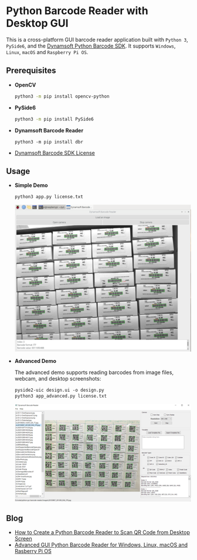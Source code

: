 # Python Barcode Reader with Desktop GUI
This is a cross-platform GUI barcode reader application built with `Python 3`, `PySide6`, and the [Dynamsoft Python Barcode SDK](https://www.dynamsoft.com/barcode-reader/docs/server/programming/python/). It supports `Windows`, `Linux`, `macOS` and `Raspberry Pi OS`.


## Prerequisites
- **OpenCV**

    ```bash
    python3 -m pip install opencv-python
    ```

- **PySide6**
    
    ```bash
    python3 -m pip install PySide6
    ```

- **Dynamsoft Barcode Reader**

    ```
    python3 -m pip install dbr
    ```

- [Dynamsoft Barcode SDK License](https://www.dynamsoft.com/customer/license/trialLicense?product=dbr)


## Usage

- **Simple Demo**

    ```
    python3 app.py license.txt
    ```

    ![Python Barcode Reader](./screenshots/simple-demo.png)

- **Advanced Demo**

    The advanced demo supports reading barcodes from image files, webcam, and desktop screenshots:

    ```
    pyside2-uic design.ui -o design.py
    python3 app_advanced.py license.txt
    ```

    ![Python Barcode Reader](./screenshots/advanced-demo.png)

    
## Blog
- [How to Create a Python Barcode Reader to Scan QR Code from Desktop Screen](https://www.dynamsoft.com/codepool/scan-qr-code-from-desktop-screen.html)
- [Advanced GUI Python Barcode Reader for Windows, Linux, macOS and Rasberry Pi OS](https://www.dynamsoft.com/codepool/gui-barcode-reader-windows-linux-macos.html)
